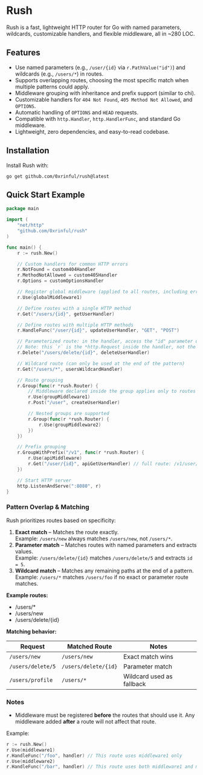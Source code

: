 # Rush

Rush is a fast, lightweight HTTP router for Go with named parameters, wildcards, customizable handlers, and flexible middleware, all in ~280 LOC.

## Features

- Use named parameters (e.g., `/user/{id}` via `r.PathValue("id")`) and wildcards (e.g., `/users/*`) in routes.
- Supports overlapping routes, choosing the most specific match when multiple patterns could apply.
- Middleware grouping with inheritance and prefix support (similar to chi).
- Customizable handlers for `404 Not Found`, `405 Method Not Allowed`, and `OPTIONS`.
- Automatic handling of `OPTIONS` and `HEAD` requests.
- Compatible with `http.Handler`, `http.HandlerFunc`, and standard Go middleware.
- Lightweight, zero dependencies, and easy-to-read codebase.

## Installation

Install Rush with:

```
go get github.com/0xrinful/rush@latest
```

## Quick Start Example

```go
package main

import (
    "net/http"
    "github.com/0xrinful/rush"
)

func main() {
    r := rush.New()

    // Custom handlers for common HTTP errors
    r.NotFound = custom404Handler
    r.MethodNotAllowed = custom405Handler
    r.Options = customOptionsHandler

    // Register global middleware (applied to all routes, including error handlers and OPTIONS responses)
    r.Use(globalMiddleware1)

    // Define routes with a single HTTP method
    r.Get("/users/{id}", getUserHandler)

    // Define routes with multiple HTTP methods
    r.HandleFunc("/user/{id}", updateUserHandler, "GET", "POST")

    // Parameterized route: in the handler, access the "id" parameter using r.PathValue("id")
    // Note: this `r` is the *http.Request inside the handler, not the router `r` used to define routes
    r.Delete("/users/delete/{id}", deleteUserHandler)

    // Wildcard route (can only be used at the end of the pattern)
    r.Get("/users/*", usersWildcardHandler)

    // Route grouping
    r.Group(func(r *rush.Router) {
        // Middleware declared inside the group applies only to routes within the group
        r.Use(groupMiddleware1)
        r.Post("/user", createUserHandler)

        // Nested groups are supported
        r.Group(func(r *rush.Router) {
            r.Use(groupMiddleware2)
        })
    })

    // Prefix grouping
    r.GroupWithPrefix("/v1", func(r *rush.Router) {
        r.Use(apiMiddleware)
        r.Get("/user/{id}", apiGetUserHandler) // full route: /v1/user/{id}
    })

    // Start HTTP server
    http.ListenAndServe(":8080", r)
}
```

### Pattern Overlap & Matching

Rush prioritizes routes based on specificity:

1. **Exact match** – Matches the route exactly.  
   Example: `/users/new` always matches `/users/new`, not `/users/*`.
2. **Parameter match** – Matches routes with named parameters and extracts values.  
   Example: `/users/delete/{id}` matches `/users/delete/5` and extracts `id = 5`.
3. **Wildcard match** – Matches any remaining paths at the end of a pattern.  
   Example: `/users/*` matches `/users/foo` if no exact or parameter route matches.


**Example routes:**
- /users/*
- /users/new
- /users/delete/{id}

**Matching behavior:**

| Request            | Matched Route          | Notes                         |
|--------------------|------------------------|-------------------------------|
| `/users/new`       | `/users/new`           | Exact match wins              |
| `/users/delete/5`  | `/users/delete/{id}`   | Parameter match               |
| `/users/profile`   | `/users/*`             | Wildcard used as fallback     |

### Notes

* Middleware must be registered **before** the routes that should use it. Any middleware added **after** a route will not affect that route.  

Example:

```go
r := rush.New()
r.Use(middleware1)
r.HandleFunc("/foo", handler) // This route uses middleware1 only
r.Use(middleware2)
r.HandleFunc("/bar", handler) // This route uses both middleware1 and middleware2
```
